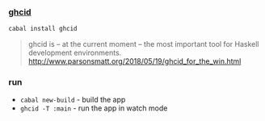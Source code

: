 ### [ghcid](https://github.com/ndmitchell/ghcid)

```sh
cabal install ghcid
```

> ghcid is – at the current moment – the most important tool for Haskell development environments. http://www.parsonsmatt.org/2018/05/19/ghcid_for_the_win.html

### run

* `cabal new-build` - build the app
* `ghcid -T :main` - run the app in watch mode
